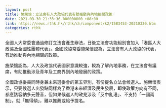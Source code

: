 ```yaml
---
layout: post
title: 施榮懷：立法會有人大政協代表有助推動與內地相關政策
date: 2021-03-30 21:33:36.000000000 +08:00
link: https://news.rthk.hk/rthk/ch/component/k2/1583453-20210330.htm
categories: rthk
---
```


全國人大常委會通過修訂立法會產生辦法，日後立法會功能組別會加入「港區人大政協及全國性團體代表」。全國政協常委施榮懷認為，立法會有人大政協的代表，有助推動與內地相關的政策。

施榮懷認為，人大及政協代表國家意識較強，較為了解內地事務，在立法會有議席，有助推動涉及青年及工商界到內地發展的政策。

全國政協委員同時身兼未來選委會的第五界別，有份提名立法會候選人。施榮懷表示，只要候選人出發點同樣為了香港未來經濟及民生發展，即使政策方向有不同，都應該容納多元聲音，但如果候選人的政見涉及「反中亂港」、不支持「一國兩制」，就「無得傾」，難以推薦或給予提名。
